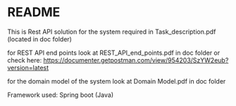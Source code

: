 # README #
This  is Rest API solution for the system required in Task_description.pdf (located in doc folder)

for REST API end points look at REST_API_end_points.pdf  in doc folder or check here: https://documenter.getpostman.com/view/954203/SzYW2eub?version=latest

for the domain model of the system look at Domain Model.pdf in doc folder

Framework used: Spring boot (Java)

